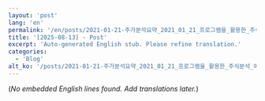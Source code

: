 ```yaml
---
layout: 'post'
lang: 'en'
permalink: '/en/posts/2021-01-21-주가분석요약_2021_01_21_프로그램을_활용한_주식분석_예상결과_08_08_09/'
title: '[2025-08-13] - Post'
excerpt: 'Auto-generated English stub. Please refine translation.'
categories:
  - 'Blog'
alt_ko: '/posts/2021-01-21-주가분석요약_2021_01_21_프로그램을_활용한_주식분석_예상결과_08_08_09/'
---
```


(*No embedded English lines found. Add translations later.*)
